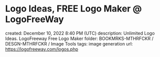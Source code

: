# Logo Ideas, FREE Logo Maker @ LogoFreeWay

created: December 10, 2022 8:40 PM (UTC)
description: Unlimited Logo Ideas. LogoFreeway Free Logo Maker
folder: BOOKMRKS-MTHRFCKR / DESGN-MTHRFCKR / Image Tools
tags: image generation
url: https://logofreeway.com/logos.php